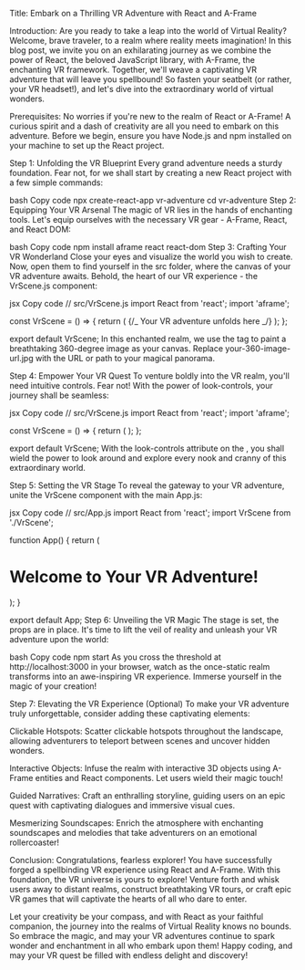 Title: Embark on a Thrilling VR Adventure with React and A-Frame

Introduction:
Are you ready to take a leap into the world of Virtual Reality? Welcome, brave traveler, to a realm where reality meets imagination! In this blog post, we invite you on an exhilarating journey as we combine the power of React, the beloved JavaScript library, with A-Frame, the enchanting VR framework. Together, we'll weave a captivating VR adventure that will leave you spellbound! So fasten your seatbelt (or rather, your VR headset!), and let's dive into the extraordinary world of virtual wonders.

Prerequisites:
No worries if you're new to the realm of React or A-Frame! A curious spirit and a dash of creativity are all you need to embark on this adventure. Before we begin, ensure you have Node.js and npm installed on your machine to set up the React project.

Step 1: Unfolding the VR Blueprint
Every grand adventure needs a sturdy foundation. Fear not, for we shall start by creating a new React project with a few simple commands:

bash
Copy code
npx create-react-app vr-adventure
cd vr-adventure
Step 2: Equipping Your VR Arsenal
The magic of VR lies in the hands of enchanting tools. Let's equip ourselves with the necessary VR gear - A-Frame, React, and React DOM:

bash
Copy code
npm install aframe react react-dom
Step 3: Crafting Your VR Wonderland
Close your eyes and visualize the world you wish to create. Now, open them to find yourself in the src folder, where the canvas of your VR adventure awaits. Behold, the heart of our VR experience - the VrScene.js component:

jsx
Copy code
// src/VrScene.js
import React from 'react';
import 'aframe';

const VrScene = () => {
return (
<a-scene>
{/_ Your VR adventure unfolds here _/}
<a-sky src="your-360-image-url.jpg"></a-sky>
</a-scene>
);
};

export default VrScene;
In this enchanted realm, we use the <a-sky> tag to paint a breathtaking 360-degree image as your canvas. Replace your-360-image-url.jpg with the URL or path to your magical panorama.

Step 4: Empower Your VR Quest
To venture boldly into the VR realm, you'll need intuitive controls. Fear not! With the power of look-controls, your journey shall be seamless:

jsx
Copy code
// src/VrScene.js
import React from 'react';
import 'aframe';

const VrScene = () => {
return (
<a-scene>
<a-entity camera look-controls></a-entity>
<a-sky src="your-360-image-url.jpg"></a-sky>
</a-scene>
);
};

export default VrScene;
With the look-controls attribute on the <a-entity camera>, you shall wield the power to look around and explore every nook and cranny of this extraordinary world.

Step 5: Setting the VR Stage
To reveal the gateway to your VR adventure, unite the VrScene component with the main App.js:

jsx
Copy code
// src/App.js
import React from 'react';
import VrScene from './VrScene';

function App() {
return (
<div className="App">
<h1>Welcome to Your VR Adventure!</h1>
<VrScene />
</div>
);
}

export default App;
Step 6: Unveiling the VR Magic
The stage is set, the props are in place. It's time to lift the veil of reality and unleash your VR adventure upon the world:

bash
Copy code
npm start
As you cross the threshold at http://localhost:3000 in your browser, watch as the once-static realm transforms into an awe-inspiring VR experience. Immerse yourself in the magic of your creation!

Step 7: Elevating the VR Experience (Optional)
To make your VR adventure truly unforgettable, consider adding these captivating elements:

Clickable Hotspots: Scatter clickable hotspots throughout the landscape, allowing adventurers to teleport between scenes and uncover hidden wonders.

Interactive Objects: Infuse the realm with interactive 3D objects using A-Frame entities and React components. Let users wield their magic touch!

Guided Narratives: Craft an enthralling storyline, guiding users on an epic quest with captivating dialogues and immersive visual cues.

Mesmerizing Soundscapes: Enrich the atmosphere with enchanting soundscapes and melodies that take adventurers on an emotional rollercoaster!

Conclusion:
Congratulations, fearless explorer! You have successfully forged a spellbinding VR experience using React and A-Frame. With this foundation, the VR universe is yours to explore! Venture forth and whisk users away to distant realms, construct breathtaking VR tours, or craft epic VR games that will captivate the hearts of all who dare to enter.

Let your creativity be your compass, and with React as your faithful companion, the journey into the realms of Virtual Reality knows no bounds. So embrace the magic, and may your VR adventures continue to spark wonder and enchantment in all who embark upon them! Happy coding, and may your VR quest be filled with endless delight and discovery!
